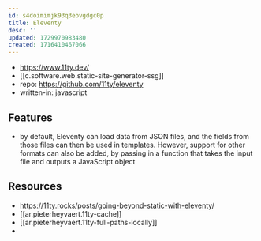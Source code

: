 ```yaml
---
id: s4doimimjk93q3ebvgdgc0p
title: Eleventy
desc: ''
updated: 1729970983480
created: 1716410467066
---
```


- https://www.11ty.dev/
- [[c.software.web.static-site-generator-ssg]]
- repo: https://github.com/11ty/eleventy
- written-in: javascript

## Features

- by default, Eleventy can load data from JSON files, and the fields from those files can then be used in templates. However, support for other formats can also be added, by passing in a function that takes the input file and outputs a JavaScript object

## Resources

- https://11ty.rocks/posts/going-beyond-static-with-eleventy/
- [[ar.pieterheyvaert.11ty-cache]]
- [[ar.pieterheyvaert.11ty-full-paths-locally]]
- 